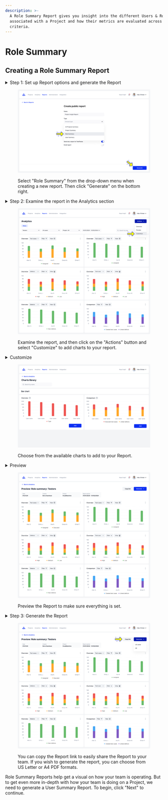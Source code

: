 ```yaml
---
description: >-
  A Role Summary Report gives you insight into the different Users & Roles
  associated with a Project and how their metrics are evaluated across different
  criteria.
---
```


# Role Summary

## Creating a Role Summary Report&#x20;

<details>

<summary>Step 1: Set up Report options and generate the Report</summary>

Select "All Projects Summary" in the drop-down menu for type on the Reports page. Then fill in the rest of the field with the appropriate information and click the "Generate" button on the bottom right of the page. You will then be taken to the Analytics page.

</details>

<figure><img src="../../../.gitbook/assets/537_Reports - Create new report - Type.png" alt=""><figcaption><p>Select "Role Summary" from the drop-down menu when creating a new report. Then click "Generate" on the bottom right.</p></figcaption></figure>

<details>

<summary>Step 2:  Examine the report in the Analytics section</summary>

On the analytics page, you can do the following from the "Actions" button menu on the top right:

* Generate the Report
* Preview the Report&#x20;
* Customize the Report&#x20;

</details>

<figure><img src="../../../.gitbook/assets/540_Dashboard.png" alt=""><figcaption><p>Examine the report, and then click on the "Actions" button and select "Customize" to add charts to your report.</p></figcaption></figure>

<details>

<summary>Customize</summary>

Allows you to enter the charts library to add charts and information based on what you need to display on the Report.

</details>

<figure><img src="../../../.gitbook/assets/541_Dashboard - Charts library.png" alt=""><figcaption><p>Choose from the available charts to add to your Report. </p></figcaption></figure>

<details>

<summary>Preview</summary>

You can preview the Report information, & also have a view of any customized additions to the Report that you have added.

</details>

<figure><img src="../../../.gitbook/assets/543_Dashboard_2.png" alt=""><figcaption><p>Preview the Report to make sure everything is set.</p></figcaption></figure>

<details>

<summary>Step 3: Generate the Report</summary>

Click on the generate button to generate the Report, you can format it in US Letter or A4 PDF formats.\
\
You can also click "Copy Link" to copy the Report link to send to other users. &#x20;

</details>

<figure><img src="../../../.gitbook/assets/543_Dashboard.png" alt=""><figcaption><p>You can copy the Report link to easily share the Report to your team. If you wish to generate the report, you can choose from US Letter or A4 PDF formats. </p></figcaption></figure>

Role Summary Reports help get a visual on how your team is operating. But to get even more in-depth with how your team is doing on a Project, we need to generate a User Summary Report. To begin, click "Next" to continue.
